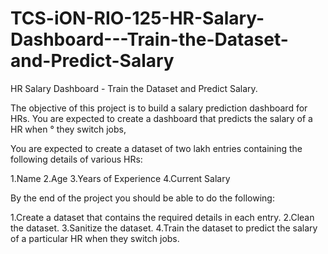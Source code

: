 # TCS-iON-RIO-125-HR-Salary-Dashboard---Train-the-Dataset-and-Predict-Salary


HR Salary Dashboard - Train the Dataset and Predict Salary.

The objective of this project is to build a salary prediction dashboard for HRs. You are expected to create a dashboard that predicts the salary of a HR when ° they switch jobs,

You are expected to create a dataset of two lakh entries containing the following details of various HRs:

1.Name
2.Age
3.Years of Experience
4.Current Salary

By the end of the project you should be able to do the following:

1.Create a dataset that contains the required details in each entry.
2.Clean the dataset.
3.Sanitize the dataset.
4.Train the dataset to predict the salary of a particular HR when they switch jobs.
